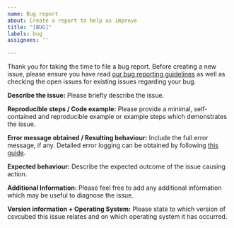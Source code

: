 ```yaml
---
name: Bug report
about: Create a report to help us improve
title: "[BUG]"
labels: bug
assignees: ''

---
```


Thank you for taking the time to file a bug report. Before creating a new issue, please ensure you have read [our bug reporting guidelines](https://onsdigital.github.io/csvcubeddocs/external/guides/raise-issue/#report-bugs) as well as checking the open issues for existing issues regarding your bug.

**Describe the issue:**
Please briefly describe the issue.

**Reproducible steps / Code example:**
Please provide a minimal, self-contained and reproducible example or example steps which demonstrates the issue.

**Error message obtained / Resulting behaviour:**
Include the full error message, if any. Detailed error logging can be obtained by following [this guide](https://onsdigital.github.io/csvcubed-docs/external/guides/raise-issue/#obtaining-error-logs).

**Expected behaviour:**
Describe the expected outcome of the issue causing action.

**Additional Information:**
Please feel free to add any additional information which may be useful to diagnose the issue.

**Version information + Operating System:**
Please state to which version of csvcubed this issue relates and on which operating system it has occurred.

